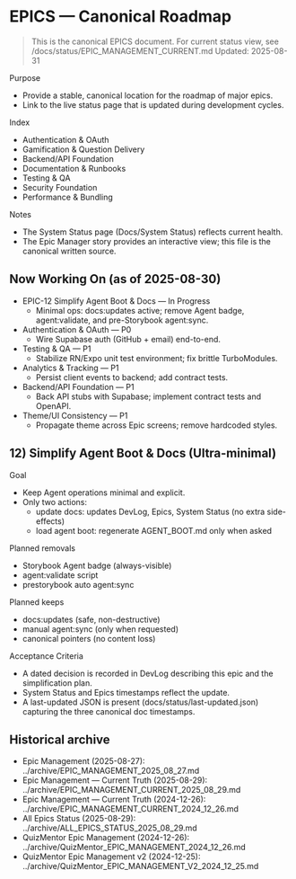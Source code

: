 # EPICS — Canonical Roadmap

> This is the canonical EPICS document. For current status view, see /docs/status/EPIC_MANAGEMENT_CURRENT.md
> Updated: 2025-08-31

Purpose
- Provide a stable, canonical location for the roadmap of major epics.
- Link to the live status page that is updated during development cycles.

Index
- Authentication & OAuth
- Gamification & Question Delivery
- Backend/API Foundation
- Documentation & Runbooks
- Testing & QA
- Security Foundation
- Performance & Bundling

Notes
- The System Status page (Docs/System Status) reflects current health.
- The Epic Manager story provides an interactive view; this file is the canonical written source.

## Now Working On (as of 2025-08-30)
- EPIC-12 Simplify Agent Boot & Docs — In Progress
  - Minimal ops: docs:updates active; remove Agent badge, agent:validate, and pre-Storybook agent:sync.
- Authentication & OAuth — P0
  - Wire Supabase auth (GitHub + email) end-to-end.
- Testing & QA — P1
  - Stabilize RN/Expo unit test environment; fix brittle TurboModules.
- Analytics & Tracking — P1
  - Persist client events to backend; add contract tests.
- Backend/API Foundation — P1
  - Back API stubs with Supabase; implement contract tests and OpenAPI.
- Theme/UI Consistency — P1
  - Propagate theme across Epic screens; remove hardcoded styles.

## 12) Simplify Agent Boot & Docs (Ultra-minimal)

Goal
- Keep Agent operations minimal and explicit.
- Only two actions:
  - update docs: updates DevLog, Epics, System Status (no extra side-effects)
  - load agent boot: regenerate AGENT_BOOT.md only when asked

Planned removals
- Storybook Agent badge (always-visible)
- agent:validate script
- prestorybook auto agent:sync

Planned keeps
- docs:updates (safe, non-destructive)
- manual agent:sync (only when requested)
- canonical pointers (no content loss)

Acceptance Criteria
- A dated decision is recorded in DevLog describing this epic and the simplification plan.
- System Status and Epics timestamps reflect the update.
- A last-updated JSON is present (docs/status/last-updated.json) capturing the three canonical doc timestamps.

## Historical archive
- Epic Management (2025-08-27): ../archive/EPIC_MANAGEMENT_2025_08_27.md
- Epic Management — Current Truth (2025-08-29): ../archive/EPIC_MANAGEMENT_CURRENT_2025_08_29.md
- Epic Management — Current Truth (2024-12-26): ../archive/EPIC_MANAGEMENT_CURRENT_2024_12_26.md
- All Epics Status (2025-08-29): ../archive/ALL_EPICS_STATUS_2025_08_29.md
- QuizMentor Epic Management (2024-12-26): ../archive/QuizMentor_EPIC_MANAGEMENT_2024_12_26.md
- QuizMentor Epic Management v2 (2024-12-25): ../archive/QuizMentor_EPIC_MANAGEMENT_V2_2024_12_25.md

